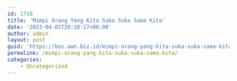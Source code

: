 ```yaml
---
id: 1718
title: 'Mimpi Orang Yang Kita Suka Suka Sama Kita'
date: '2023-04-02T20:18:17+00:00'
author: admin
layout: post
guid: 'https://bos.awn.biz.id/mimpi-orang-yang-kita-suka-suka-sama-kita/'
permalink: /mimpi-orang-yang-kita-suka-suka-sama-kita/
categories:
    - Uncategorized
---
```



